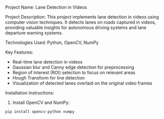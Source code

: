 Project Name: Lane Detection in Videos

Project Description: This project implements lane detection in videos using computer vision techniques. It detects lanes on roads captured in videos, providing valuable insights for autonomous driving systems and lane departure warning systems.

Technologies Used: Python, OpenCV, NumPy

Key Features:
- Real-time lane detection in videos
- Gaussian blur and Canny edge detection for preprocessing
- Region of Interest (ROI) selection to focus on relevant areas
- Hough Transform for line detection
- Visualization of detected lanes overlaid on the original video frames

Installation Instructions:
1. Install OpenCV and NumPy:
```bash
pip install opencv-python numpy
